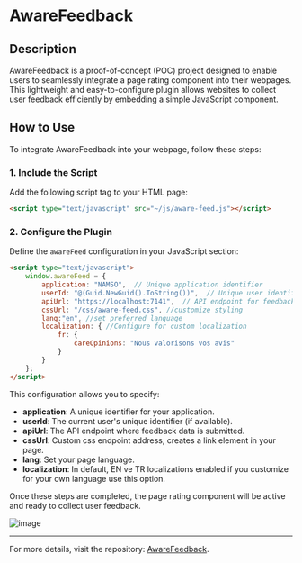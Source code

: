 # AwareFeedback

## Description
AwareFeedback is a proof-of-concept (POC) project designed to enable users to seamlessly integrate a page rating component into their webpages. This lightweight and easy-to-configure plugin allows websites to collect user feedback efficiently by embedding a simple JavaScript component.

## How to Use
To integrate AwareFeedback into your webpage, follow these steps:

### 1. Include the Script
Add the following script tag to your HTML page:

```html
<script type="text/javascript" src="~/js/aware-feed.js"></script>
```

### 2. Configure the Plugin
Define the `awareFeed` configuration in your JavaScript section:

```html
<script type="text/javascript">
    window.awareFeed = {
        application: "NAMSO",  // Unique application identifier
        userId: "@(Guid.NewGuid().ToString())",  // Unique user identifier
        apiUrl: "https://localhost:7141",  // API endpoint for feedback submission
        cssUrl: "/css/aware-feed.css", //customize styling
        lang:"en", //set preferred language
        localization: { //Configure for custom localization
            fr: {
                careOpinions: "Nous valorisons vos avis"
            }
        }
    };    
</script>
```

This configuration allows you to specify:
- **application**: A unique identifier for your application.
- **userId**: The current user's unique identifier (if available).
- **apiUrl**: The API endpoint where feedback data is submitted.
- **cssUrl**: Custom css endpoint address, creates a link element in your page.
- **lang**: Set your page language.
- **localization**: In default, EN ve TR localizations enabled if you customize for your own language use this option.

Once these steps are completed, the page rating component will be active and ready to collect user feedback.

![image](https://github.com/user-attachments/assets/4d03a56e-0dfd-40dd-8b5a-f5897f7ecbdd)


---

For more details, visit the repository: [AwareFeedback](https://github.com/asetil/AwareFeedback).
